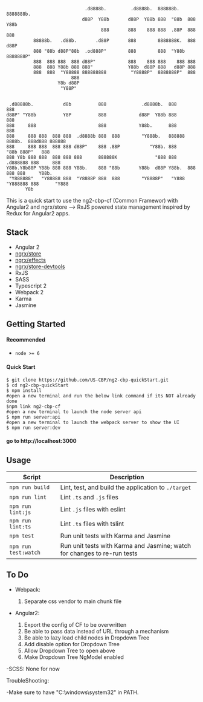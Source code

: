                                                                                                        
                                 .d8888b.         .d8888b.  888888b.   8888888b.                       
                                d88P  Y88b       d88P  Y88b 888  "88b  888   Y88b                      
                                       888       888    888 888  .88P  888    888                      
              88888b.   .d88b.       .d88P       888        8888888K.  888   d88P                      
              888 "88b d88P"88b  .od888P"        888        888  "Y88b 8888888P"                       
              888  888 888  888 d88P"            888    888 888    888 888                             
              888  888 Y88b 888 888"             Y88b  d88P 888   d88P 888                             
              888  888  "Y88888 888888888         "Y8888P"  8888888P"  888                             
                            888                                                                        
                       Y8b d88P                                                                        
                        "Y88P"                                                                         
                                                                                                       
                                                                                                       
     .d88888b.           d8b          888             .d8888b.  888                     888            
    d88P" "Y88b          Y8P          888            d88P  Y88b 888                     888            
    888     888                       888            Y88b.      888                     888            
    888     888 888  888 888  .d8888b 888  888        "Y888b.   888888  8888b.  888d888 888888         
    888     888 888  888 888 d88P"    888 .88P           "Y88b. 888        "88b 888P"   888            
    888 Y8b 888 888  888 888 888      888888K              "888 888    .d888888 888     888            
    Y88b.Y8b88P Y88b 888 888 Y88b.    888 "88b       Y88b  d88P Y88b.  888  888 888     Y88b.          
     "Y888888"   "Y88888 888  "Y8888P 888  888        "Y8888P"   "Y888 "Y888888 888      "Y888         
           Y8b                                                                                         
                                                                                                       
                                                                                                       

This is a quick start to use the ng2-cbp-cf (Common Framewor) with Angular2 and ngrx/store
--> RxJS powered state management inspired by Redux for Angular2 apps.


Stack
-----

- Angular 2
- [ngrx/store](https://github.com/ngrx/store)
- [ngrx/effects](https://github.com/ngrx/effects)
- [ngrx/store-devtools](https://github.com/ngrx/store-devtools)
- RxJS
- SASS
- Typescript 2
- Webpack 2
- Karma
- Jasmine


Getting Started
---------------

#### Recommended
- `node >= 6`

#### Quick Start
```shell
$ git clone https://github.com/US-CBP/ng2-cbp-quickStart.git
$ cd ng2-cbp-quickStart
$ npm install
#open a new terminal and run the below link command if its NOT already done 
$npm link ng2-cbp-cf
#open a new terminal to launch the node server api
$ npm run server:api
#open a new terminal to launch the webpack server to show the UI
$ npm run server:dev
```
#### go to http://localhost:3000

Usage
-----

|Script|Description|
|---|---|
|`npm run build`|Lint, test, and build the application to `./target`|
|`npm run lint`|Lint `.ts` and `.js` files|
|`npm run lint:js`|Lint `.js` files with eslint|
|`npm run lint:ts`|Lint `.ts` files with tslint|
|`npm test`|Run unit tests with Karma and Jasmine|
|`npm run test:watch`|Run unit tests with Karma and Jasmine; watch for changes to re-run tests|


To Do
-----
- Webpack:
    1. Separate css vendor to main chunk file

- Angular2:
    1. Export the config of CF to be overwritten
    2. Be able to pass data instead of URL through a mechanism
    3. Be able to lazy load child nodes in Dropdown Tree
    4. Add disable option for Dropdown Tree
    5. Allow Dropdown Tree to open above
    6. Make Dropdown Tree NgModel enabled

-SCSS:
    None for now

TroubleShooting:

-Make sure to have "C:\windows\system32" in PATH. 
